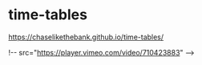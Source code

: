 # time-tables
https://chaselikethebank.github.io/time-tables/

!-- src="https://player.vimeo.com/video/710423883" -->
